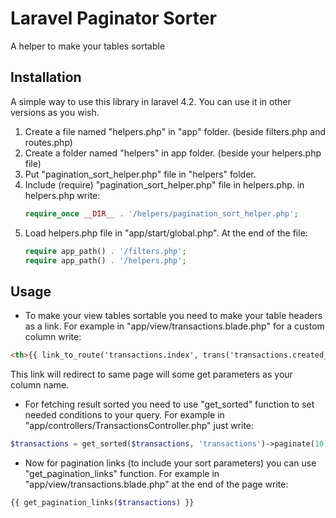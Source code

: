 # Laravel Paginator Sorter
A helper to make your tables sortable

## Installation
A simple way to use this library in laravel 4.2. You can use it in other versions as you wish.

1. Create a file named "helpers.php" in "app" folder. (beside filters.php and routes.php)
2. Create a folder named "helpers" in app folder. (beside your helpers.php file)
3. Put "pagination_sort_helper.php" file in "helpers" folder.
4. Include (require) "pagination_sort_helper.php" file in helpers.php.
in helpers.php write:
    ```php
    require_once __DIR__ . '/helpers/pagination_sort_helper.php';
    ```
5. Load helpers.php file in "app/start/global.php". At the end of the file:
    ```php
    require app_path() . '/filters.php';
    require app_path() . '/helpers.php';
    ```
	
## Usage
* To make your view tables sortable you need to make your table headers as a link.
For example in "app/view/transactions.blade.php" for a custom column write:
```html
<th>{{ link_to_route('transactions.index', trans('transactions.created_at'), get_sort_url('created_at')) }}</th>
```
This link will redirect to same page will some get parameters as your column name.
* For fetching result sorted you need to use "get_sorted" function to set needed conditions to your query.
For example in "app/controllers/TransactionsController.php" just write:
```php
$transactions = get_sorted($transactions, 'transactions')->paginate(10);
```
* Now for pagination links (to include your sort parameters) you can use "get_pagination_links" function.
For example in "app/view/transactions.blade.php" at the end of the page write:
```php
{{ get_pagination_links($transactions) }}
```
